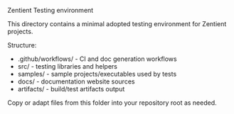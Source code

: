Zentient Testing environment

This directory contains a minimal adopted testing environment for Zentient projects.

Structure:
- .github/workflows/ - CI and doc generation workflows
- src/ - testing libraries and helpers
- samples/ - sample projects/executables used by tests
- docs/ - documentation website sources
- artifacts/ - build/test artifacts output

Copy or adapt files from this folder into your repository root as needed.
